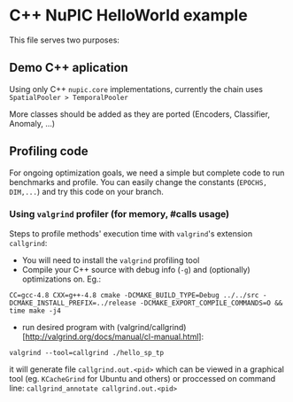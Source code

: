 # C++ NuPIC HelloWorld example

This file serves two purposes: 

## Demo C++ aplication 

Using only C++ `nupic.core` implementations, currently the chain uses 
` SpatialPooler > TemporalPooler` 

More classes should be added as they are ported (Encoders, Classifier, Anomaly, ...)

## Profiling code 

For ongoing optimization goals, we need a simple but complete code to run benchmarks and profile. 
You can easily change the constants (`EPOCHS, DIM,...`) and try this code on your branch. 

### Using `valgrind` profiler (for memory, #calls usage)

Steps to profile methods' execution time with `valgrind`'s extension `callgrind`: 

* You will need to install the `valgrind` profiling tool
* Compile your C++ source with debug info (`-g`) and (optionally) optimizations on. Eg.: 
```
CC=gcc-4.8 CXX=g++-4.8 cmake -DCMAKE_BUILD_TYPE=Debug ../../src -DCMAKE_INSTALL_PREFIX=../release -DCMAKE_EXPORT_COMPILE_COMMANDS=O && time make -j4
```
* run desired program with (valgrind/callgrind)[http://valgrind.org/docs/manual/cl-manual.html]: 
```
valgrind --tool=callgrind ./hello_sp_tp 
```
it will generate file `callgrind.out.<pid>` which can be viewed in a graphical tool (eg. `KCacheGrind` for Ubuntu and others) or proccessed on 
command line: `callgrind_annotate callgrind.out.<pid>`

